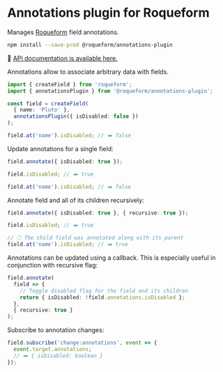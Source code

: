 # Annotations plugin for Roqueform

Manages [Roqueform](https://github.com/smikhalevski/roqueform#readme) field annotations.

```sh
npm install --save-prod @roqueform/annotations-plugin
```

🔎 [API documentation is available here.](https://smikhalevski.github.io/roqueform/modules/annotations_plugin.html)

Annotations allow to associate arbitrary data with fields.

```ts
import { createField } from 'roqueform';
import { annotationsPlugin } from '@roqueform/annotations-plugin';

const field = createField(
  { name: 'Pluto' },
  annotationsPlugin({ isDisabled: false })
);

field.at('name').isDisabled; // ⮕ false
```

Update annotations for a single field:

```ts
field.annotate({ isDisabled: true });

field.isDisabled; // ⮕ true

field.at('name').isDisabled; // ⮕ false
```

Annotate field and all of its children recursively:

```ts
field.annotate({ isDisabled: true }, { recursive: true });

field.isDisabled; // ⮕ true

// 🌕 The child field was annotated along with its parent
field.at('name').isDisabled; // ⮕ true
```

Annotations can be updated using a callback. This is especially useful in conjunction with recursive flag:

```ts
field.annotate(
  field => {
    // Toggle disabled flag for the field and its children
    return { isDisabled: !field.annotations.isDisabled };
  },
  { recursive: true }
);
```

Subscribe to annotation changes:

```ts
field.subscribe('change:annotations', event => {
  event.target.annotations;
  // ⮕ { isDisabled: boolean }
});
```
